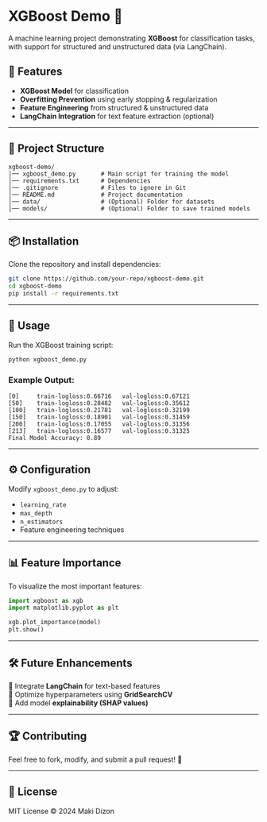 # XGBoost Demo 🚀  

A machine learning project demonstrating **XGBoost** for classification tasks, with support for structured and unstructured data (via LangChain).  

## 📌 Features  
- **XGBoost Model** for classification  
- **Overfitting Prevention** using early stopping & regularization  
- **Feature Engineering** from structured & unstructured data  
- **LangChain Integration** for text feature extraction (optional)  

---

## 📂 Project Structure  
```
xgboost-demo/
│── xgboost_demo.py       # Main script for training the model
│── requirements.txt      # Dependencies
│── .gitignore            # Files to ignore in Git
│── README.md             # Project documentation
│── data/                 # (Optional) Folder for datasets
│── models/               # (Optional) Folder to save trained models
```

---

## 📦 Installation  
Clone the repository and install dependencies:  

```bash
git clone https://github.com/your-repo/xgboost-demo.git
cd xgboost-demo
pip install -r requirements.txt
```

---

## 🚀 Usage  

Run the XGBoost training script:  
```bash
python xgboost_demo.py
```
### **Example Output:**  
```
[0]     train-logloss:0.66716   val-logloss:0.67121
[50]    train-logloss:0.28482   val-logloss:0.35612
[100]   train-logloss:0.21781   val-logloss:0.32199
[150]   train-logloss:0.18901   val-logloss:0.31459
[200]   train-logloss:0.17055   val-logloss:0.31356
[213]   train-logloss:0.16577   val-logloss:0.31325
Final Model Accuracy: 0.89
```

---

## ⚙️ Configuration  
Modify `xgboost_demo.py` to adjust:  
- `learning_rate`
- `max_depth`
- `n_estimators`
- Feature engineering techniques  

---

## 📊 Feature Importance  
To visualize the most important features:  
```python
import xgboost as xgb
import matplotlib.pyplot as plt

xgb.plot_importance(model)
plt.show()
```

---

## 🛠 Future Enhancements  
🔹 Integrate **LangChain** for text-based features  
🔹 Optimize hyperparameters using **GridSearchCV**  
🔹 Add model **explainability (SHAP values)**  

---

## 🏆 Contributing  
Feel free to fork, modify, and submit a pull request! 🚀  

---

## 📜 License  
MIT License © 2024 Maki Dizon  


